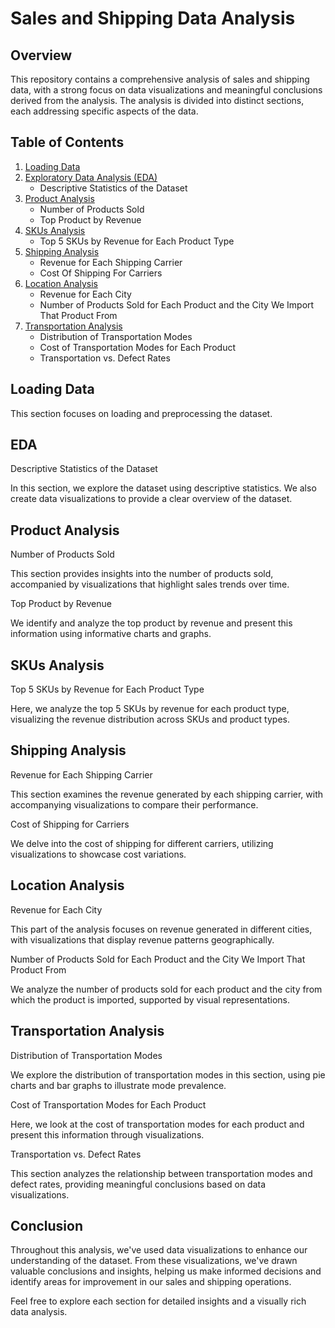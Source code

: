 # Sales and Shipping Data Analysis

## Overview

This repository contains a comprehensive analysis of sales and shipping data, with a strong focus on data visualizations and meaningful conclusions derived from the analysis. The analysis is divided into distinct sections, each addressing specific aspects of the data.

## Table of Contents

1. [Loading Data](#loading-data)
2. [Exploratory Data Analysis (EDA)](#eda)
    - Descriptive Statistics of the Dataset
3. [Product Analysis](#product-analysis)
    - Number of Products Sold
    - Top Product by Revenue
4. [SKUs Analysis](#skus-analysis)
    - Top 5 SKUs by Revenue for Each Product Type
5. [Shipping Analysis](#shipping-analysis)
    - Revenue for Each Shipping Carrier
    - Cost Of Shipping For Carriers
6. [Location Analysis](#location-analysis)
    - Revenue for Each City
    - Number of Products Sold for Each Product and the City We Import That Product From
7. [Transportation Analysis](#transportation-analysis)
    - Distribution of Transportation Modes
    - Cost of Transportation Modes for Each Product
    - Transportation vs. Defect Rates

## Loading Data

This section focuses on loading and preprocessing the dataset.

## EDA

Descriptive Statistics of the Dataset

In this section, we explore the dataset using descriptive statistics. We also create data visualizations to provide a clear overview of the dataset.

## Product Analysis

Number of Products Sold

This section provides insights into the number of products sold, accompanied by visualizations that highlight sales trends over time.

Top Product by Revenue

We identify and analyze the top product by revenue and present this information using informative charts and graphs.

## SKUs Analysis

Top 5 SKUs by Revenue for Each Product Type

Here, we analyze the top 5 SKUs by revenue for each product type, visualizing the revenue distribution across SKUs and product types.

## Shipping Analysis

Revenue for Each Shipping Carrier

This section examines the revenue generated by each shipping carrier, with accompanying visualizations to compare their performance.

Cost of Shipping for Carriers

We delve into the cost of shipping for different carriers, utilizing visualizations to showcase cost variations.

## Location Analysis

Revenue for Each City

This part of the analysis focuses on revenue generated in different cities, with visualizations that display revenue patterns geographically.

Number of Products Sold for Each Product and the City We Import That Product From

We analyze the number of products sold for each product and the city from which the product is imported, supported by visual representations.

## Transportation Analysis

Distribution of Transportation Modes

We explore the distribution of transportation modes in this section, using pie charts and bar graphs to illustrate mode prevalence.

Cost of Transportation Modes for Each Product

Here, we look at the cost of transportation modes for each product and present this information through visualizations.

Transportation vs. Defect Rates

This section analyzes the relationship between transportation modes and defect rates, providing meaningful conclusions based on data visualizations.

## Conclusion

Throughout this analysis, we've used data visualizations to enhance our understanding of the dataset. From these visualizations, we've drawn valuable conclusions and insights, helping us make informed decisions and identify areas for improvement in our sales and shipping operations.

Feel free to explore each section for detailed insights and a visually rich data analysis.

